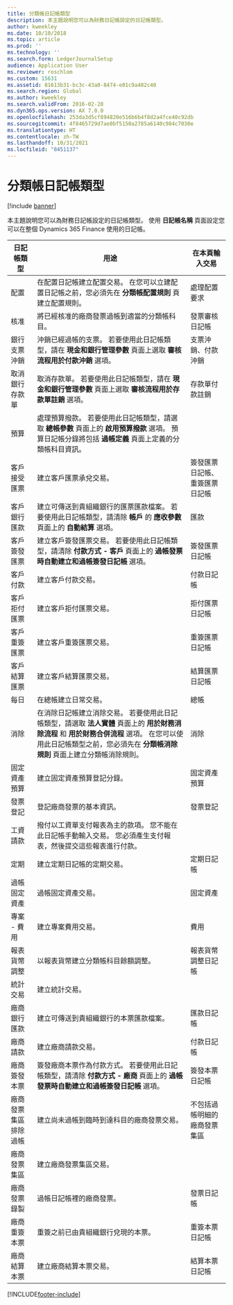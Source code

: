 ```yaml
---
title: 分類帳日記帳類型
description: 本主題說明您可以為財務日記帳設定的日記帳類型。
author: kweekley
ms.date: 10/10/2018
ms.topic: article
ms.prod: ''
ms.technology: ''
ms.search.form: LedgerJournalSetup
audience: Application User
ms.reviewer: roschlom
ms.custom: 15631
ms.assetid: 81613b31-bc3c-43a0-8474-e01c9a482c40
ms.search.region: Global
ms.author: kweekley
ms.search.validFrom: 2016-02-28
ms.dyn365.ops.version: AX 7.0.0
ms.openlocfilehash: 253da3d5cf894820e516b6b4f8d2a4fce40c92db
ms.sourcegitcommit: 4f8465729d7ae0bf5150a2785a6140c984c7030e
ms.translationtype: HT
ms.contentlocale: zh-TW
ms.lasthandoff: 10/31/2021
ms.locfileid: "8451137"
---
```

# <a name="ledger-journal-types"></a>分類帳日記帳類型

[!include [banner](../includes/banner.md)]

本主題說明您可以為財務日記帳設定的日記帳類型。 使用 **日記帳名稱** 頁面設定您可以在整個 Dynamics 365 Finance 使用的日記帳。

| 日記帳類型                      | 用途                       | 在本頁輸入交易                                |
|-----------------------------------|-------------------------------|----------------------------------------------------------------|
| 配置                        | 在配置日記帳建立配置交易。 在您可以立建配置日記帳之前，您必須先在 **分類帳配置規則** 頁建立配置規則。      | 處理配置要求             |
| 核准                          | 將已經核准的廠商發票過帳到適當的分類帳科目。  | 發票審核日記帳                                       |
| 銀行支票沖銷               | 沖銷已經過帳的支票。 若要使用此日記帳類型，請在 **現金和銀行管理參數** 頁面上選取 **審核流程用於付款沖銷** 選項。   | 支票沖銷、付款沖銷                   |
| 取消銀行存款單    | 取消存款單。 若要使用此日記帳類型，請在 **現金和銀行管理參數** 頁面上選取 **審核流程用於存款單註銷** 選項。   | 存款單付款註銷            |
| 預算                            | 處理預算撥款。 若要使用此日記帳類型，請選取 **總帳參數** 頁面上的 **啟用預算撥款** 選項。 預算日記帳分錄將包括 **過帳定義** 頁面上定義的分類帳科目資訊。                                                        |                                                                |
| 客戶接受匯票  | 建立客戶匯票承兌交易。             | 簽發匯票日記帳、重簽匯票日記帳 |
| 客戶銀行匯款          | 建立可傳送到貴組織銀行的匯票匯款檔案。 若要使用此日記帳類型，請清除 **帳戶** 的 **應收參數** 頁面上的 **自動結算** 選項。            | 匯款                                                     |
| 客戶簽發匯票    | 建立客戶簽發匯票交易。 若要使用此日記帳類型，請清除 **付款方式 - 客戶** 頁面上的 **過帳發票時自動建立和過帳簽發日記帳** 選項。   | 簽發匯票日記帳                                  |
| 客戶付款                  | 建立客戶付款交易。                             | 付款日記帳             |
| 客戶拒付匯票 | 建立客戶拒付匯票交易。                    | 拒付匯票日記帳                               |
| 客戶重簽匯票  | 建立客戶重簽匯票交易。                     | 重簽匯票日記帳                                |
| 客戶結算匯票  | 建立客戶結算匯票交易。                       | 結算匯票日記帳                                |
| 每日                             | 在總帳建立日常交易。                          | 總帳                                                |
| 消除                       | 在消除日記帳建立消除交易。 若要使用此日記帳類型，請選取 **法人實體** 頁面上的 **用於財務消除流程** 和 **用於財務合併流程** 選項。 在您可以使用此日記帳類型之前，您必須先在 **分類帳消除規則** 頁面上建立分類帳消除規則。 | 消除                                                    |
| 固定資產預算                | 建立固定資產預算登記分錄。                                                                                                                                                                                                                                                                                                                 | 固定資產預算                                             |
| 發票登記                  | 登記廠商發票的基本資訊。                                                                                                                                                                                                                                                                                                           | 發票登記                                               |
| 工資請款              | 撥付以工資單支付報表為主的款項。 您不能在此日記帳手動輸入交易。 您必須產生支付報表，然後提交這些報表進行付款。                                                                                                                                                              |                                                                |
| 定期                          | 建立定期日記帳的定期交易。                                                                                                                                                                                                                                                                                                      | 定期日記帳                                              |
| 過帳固定資產                 | 過帳固定資產交易。                                                                                                                                                                                                                                                                                                                              | 固定資產                                                   |
| 專案 - 費用                | 建立專案費用交易。                                                                                                                                                                                                                                                                                                                        | 費用                                                        |
| 報表貨幣調整     | 以報表貨幣建立分類帳科目餘額調整。               | 報表貨幣調整日記帳                         |
| 統計交易            | 建立統計交易。                                                                                                                                                                                                                                                                                                                            |                                                                |
| 廠商銀行匯款            | 建立可傳送到貴組織銀行的本票匯款檔案。                                                                                                                                                                                                                                                                      | 匯款日記帳                                             |
| 廠商請款               | 建立廠商請款交易。                                                                                                                                                                                                                                                                                                                    | 付款日記帳                                                |
| 廠商簽發本票       | 簽發廠商本票作為付款方式。 若要使用此日記帳類型，請清除 **付款方式 - 廠商** 頁面上的 **過帳發票時自動建立和過帳簽發日記帳** 選項。                                                                                                                                          | 簽發本票日記帳                                   |
| 廠商發票集區排除過帳 | 建立尚未過帳到臨時到達科目的廠商發票交易。                                                                                                                                                                                                                                                             | 不包括過帳明細的廠商發票集區                  |
| 廠商發票集區               | 建立廠商發票集區交易。                                                                                                                                                                                                                                                                                                                    |                                                                |
| 廠商發票錄製          | 過帳日記帳裡的廠商發票。                                                                                                                                                                                                                                                                                                                 | 發票日記帳                                                |
| 廠商重簽本票     | 重簽之前已由貴組織銀行兌現的本票。                                                                                                                                                                                                                                                                      | 重簽本票日記帳                                 |
| 廠商結算本票     | 建立廠商結算本票交易。                                                                                                                                                                                                                                                                                                          | 結算本票日記帳                                 |







[!INCLUDE[footer-include](../../includes/footer-banner.md)]
